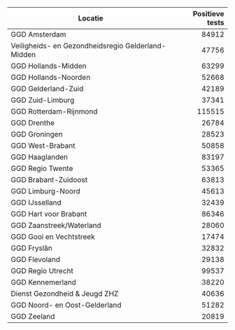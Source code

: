 | Locatie | Positieve tests |
|---------|----------------:|
| GGD Amsterdam                            | 84912 |
| Veiligheids- en Gezondheidsregio Gelderland-Midden | 47756 |
| GGD Hollands-Midden                      | 63299 |
| GGD Hollands-Noorden                     | 52668 |
| GGD Gelderland-Zuid                      | 42189 |
| GGD Zuid-Limburg                         | 37341 |
| GGD Rotterdam-Rijnmond                   | 115515 |
| GGD Drenthe                              | 26784 |
| GGD Groningen                            | 28523 |
| GGD West-Brabant                         | 50858 |
| GGD Haaglanden                           | 83197 |
| GGD Regio Twente                         | 53365 |
| GGD Brabant-Zuidoost                     | 63813 |
| GGD Limburg-Noord                        | 45613 |
| GGD IJsselland                           | 32439 |
| GGD Hart voor Brabant                    | 86346 |
| GGD Zaanstreek/Waterland                 | 28060 |
| GGD Gooi en Vechtstreek                  | 17474 |
| GGD Fryslân                              | 32832 |
| GGD Flevoland                            | 29138 |
| GGD Regio Utrecht                        | 99537 |
| GGD Kennemerland                         | 38220 |
| Dienst Gezondheid & Jeugd ZHZ            | 40636 |
| GGD Noord- en Oost-Gelderland            | 51282 |
| GGD Zeeland                              | 20819 |
